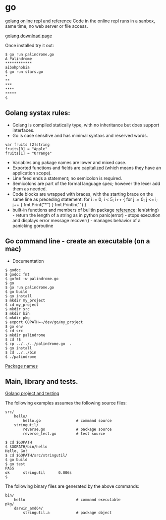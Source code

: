 # go

[golang online repl and reference](https://golang.org/)
Code in the online repl runs in a sanbox, same time, no web server or file access.

[golang download page](https://golang.org/dl/)

Once installed try it out:
```
$ go run palindrome.go
A Palindrome
************
aibohphobia
$ go run stars.go
*
**
***
****
*****
$
```

## Golang systax rules:
+ Golang is compiled statically type, with no inheritance but does support interfaces. 
+ Go is case sensitive and has minimal syntaxs and reserved words. 
```
var fruits [2]string
fruits[0] = "Apple"
fruits[1] = "Orrange"
```
+ Variables ang pakage names are lower and mixed case. 
+ Exported functions and fields are capitalized (which means they have an application scope).
+ Line feed ends a statement; no semicolon is required.
+ Semicolons are part of the formal language spec; however the lexer add them as needed.
+ Code blocks are wrapped with braces, with the starting brace on the same line as preceding statement:
	for i := 0; i < 5; i++ {
		for j := 0; j <= i; j++ {
			fmt.Print("*")
		}
		fmt.Println("")
	}
+ built-in functions and members of builtin package [reference](http://golang.org/pkg/builtin/):
len(string) - return the length of a string as in python
panic(error) - stops execution and displays error message
recover() - manages behavior of a panicking goroutine

## Go command line - create an executable (on a mac)
+ Documentation 
```
$ godoc
$ godoc fmt
$ gofmt -w palindrome.go
$ go
$ go run palindrome.go
$ go build
$ go install
$ mkdir my_project
$ cd my_project
$ mkdir src
$ mkdir bin
$ mkdir pkg
$ export GOPATH=~/dev/go/my_project
$ go env
$ cd src
$ mkdir palindrome
$ cd !$
$ cp ../../../palindrome.go  .
$ go install
$ cd ../../bin
$ ./palindrome
```
[Package names](https://blog.golang.org/package-names)

## Main, library and tests.
[Golang project and testing](https://golang.org/doc/code.html)

The following examples assumes the following source files:
```
src/
	hello/
		hello.go                # command source
	stringutil/
		reverse.go              # package source
		reverse_test.go         # test source
```
```
$ cd $GOPATH
$ $GOPATH/bin/hello
Hello, Go!
$ cd $GOPATH/src/stringutil/
$ go build
$ go test
PASS
ok      stringutil      0.006s
$
```
The following binary files are generated by the above commands:
```
bin/
    hello                       # command executable
pkg/
    darwin_amd64/
		stringutil.a            # package object
```
